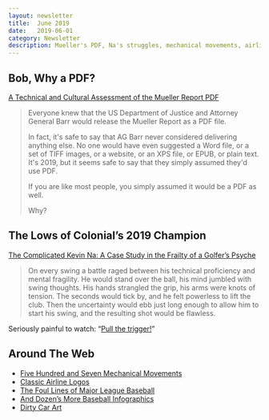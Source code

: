 ```yaml
---
layout: newsletter
title:  June 2019
date:   2019-06-01
category: Newsletter
description: Mueller's PDF, Na's struggles, mechanical movements, airline logos, baseball, dirty cars
---
```


## Bob, Why a PDF?

[A Technical and Cultural Assessment of the Mueller Report PDF](https://www.pdfa.org/a-technical-and-cultural-assessment-of-the-mueller-report-pdf/ "A Technical and Cultural Assessment of the Mueller Report PDF")

> Everyone knew that the US Department of Justice and Attorney General Barr would release the Mueller Report as a PDF file.
> 
> In fact, it's safe to say that AG Barr never considered delivering anything else. No one would have even suggested a Word file, or a set of TIFF images, or a website, or an XPS file, or EPUB, or plain text. It's 2019, but it seems safe to say that they simply assumed they'd use PDF.
> 
> If you are like most people, you simply assumed it would be a PDF as well.
> 
> Why?

## The Lows of Colonial’s 2019 Champion

[The Complicated Kevin Na: A Case Study in the Frailty of a Golfer’s Psyche](https://www.golf.com/tour-and-news/complicated-kevin-na-case-study-frailty-golfers-psyche "The Complicated Kevin Na: A Case Study in the Frailty of a Golfer’s Psyche")

> On every swing a battle raged between his technical proficiency and mental fragility. He would stand over the ball, his mind jumbled with swing thoughts. His hands strangled the grip, his arms were knots of tension. The seconds would tick by, and he felt powerless to lift the club. Then the uncertainty would ebb just long enough to allow him to start his swing, and the resulting shot would be flawless.

Seriously painful to watch: “[Pull the trigger!](https://www.youtube.com/watch?v=oRKH4nIWRUg "Pull the Trigger!")”

## Around The Web

- [Five Hundred and Seven Mechanical Movements](http://507movements.com/index01.html "Five Hundred and Seven Mechanical Movements")
- [Classic Airline Logos](http://reaganray.com/2019/05/20/airline-logos.html "Airline Logos")
- [The Foul Lines of Major League Baseball](http://flipflopflyin.com/flipflopflyball/info-foullines.html)
- [And Dozen’s More Baseball Infographics](http://flipflopflyin.com/flipflopflyball/infographics.html "Baseball Infographics")
- [Dirty Car Art](http://www.dirtycarart.com/grime-scene/# "Dirty Car Art")
